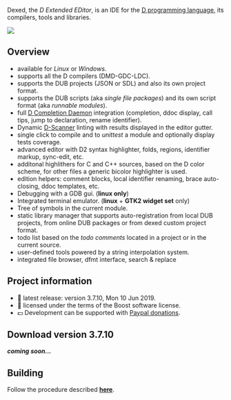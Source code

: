 Dexed, the _D Extended EDitor_, is an IDE for the [D programming language](https://dlang.org), its compilers, tools and libraries.

[![](https://basile.b.gitlab.io/dexed/img/coedit_kde4_thumb.png)](https://basile.b.gitlab.io/dexed/img/coedit_kde4.png)

## Overview

- available for _Linux_ or _Windows_.
- supports all the D compilers (DMD-GDC-LDC).
- supports the DUB projects (JSON or SDL) and also its own project format.
- supports the DUB scripts (aka _single file packages_) and its own script format (aka _runnable modules_).
- full [D Completion Daemon](https://github.com/dlang-community/DCD) integration (completion, ddoc display, call tips, jump to declaration, rename identifier).
- Dynamic [D-Scanner](https://github.com/dlang-community/D-Scanner) linting with results displayed in the editor gutter.
- single click to compile and to _unittest_ a module and optionally display tests coverage.
- advanced editor with D2 syntax highlighter, folds, regions, identifier markup, sync-edit, etc.
- additonal highlithers for C and C++ sources, based on the D color scheme, for other files a generic bicolor highlighter is used.
- edition helpers: comment blocks, local identifier renaming, brace auto-closing, ddoc templates, etc.
- Debugging with a GDB gui. (**linux only**)
- Integrated terminal emulator. (**linux** + **GTK2 widget set** only)
- Tree of symbols in the current module.
- static library manager that supports auto-registration from local DUB projects, from online DUB packages or from dexed custom project format.
- todo list based on the _todo comments_ located in a project or in the current source.
- user-defined tools powered by a string interpolation system.
- integrated file browser, dfmt interface, search & replace  <!--, [discover more in the manual](https://basile-z.github.io/dexed/).-->

## Project information

- :bookmark: latest release: version 3.7.10, Mon 10 Jun 2019.
- :scroll: licensed under the terms of the Boost software license.
- :dollar: Development can be supported with [Paypal donations](https://www.paypal.com/cgi-bin/webscr?cmd=_s-xclick&hosted_button_id=AQDJVC39PJF7J).

## Download version 3.7.10

***coming soon...***

<!--
Download the zipped binaries or the zip that contains the setup program for you platform:

- :package: [setup program for Linux 64 bit](https://github.com/Basile-z/dexed/releases/download/v3.7.10/dexed.3.7.10.linux64.setup.zip)
- :package: [binaries for Linux 64 bit](https://github.com/Basile-z/dexed/releases/download/v3.7.10/dexed.3.7.10.linux64.zip)
- :package: [setup program for Windows 64 bit](https://github.com/Basile-z/dexed/releases/download/v3.7.10/dexed.3.7.10.win64.setup.zip)
- :package: [binaries for Windows 64 bit](https://github.com/Basile-z/dexed/releases/download/v3.7.10/dexed.3.7.10.win64.zip)
- :package: [rpm for Linux 64 bit](https://github.com/Basile-z/dexed/releases/download/v3.7.10/dexed-3.7.10-0.x86_64.rpm)
- :package: [deb for Linux 64 bit](https://github.com/Basile-z/dexed/releases/download/v3.7.10/dexed-3.7.10.amd64.deb)

The _zip_ archives allow to move freely the files.
The _setup.zip_ archives contain a command line program that installs to predefined locations so that the software can be run without additional intervention.
The _deb_ and the _rpm_ packages are for those who prefer the official setup system of their linux systems.
FreeBSD (all archs), Linux (32 bit) and Windows (32 bit) versions must be [built manually](https://basile.b.gitlab.io/dexed/build.html).

[**See this page**](https://basile-z.github.io/dexed/setup.html) for more information about the setup.
-->

## Building

Follow the procedure described [**here**](https://basile.b.gitlab.io/dexed/build.html).
